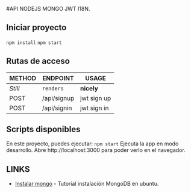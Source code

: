 #API NODEJS MONGO JWT I18N.

## Iniciar proyecto
`npm install`
`npm start`

## Rutas de acceso
METHOD | ENDPOINT | USAGE
--- | --- | ---
*Still* | `renders` | **nicely**
POST | /api/signup | jwt sign up
POST | /api/signin | jwt sign in


## Scripts disponibles
En este proyecto, puedes ejecutar:
`npm start`
Ejecuta la app en modo desarrollo.
Abre http://localhost:3000 para poder verlo en el navegador.


## LINKS
* [Instalar mongo](https://www.digitalocean.com/community/tutorials/como-instalar-mongodb-en-ubuntu-16-04-es) - Tutorial instalación MongoDB en ubuntu.


